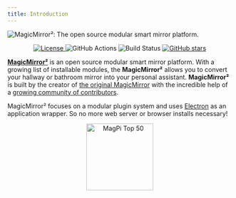 ```yaml
---
title: Introduction
---
```


![MagicMirror²: The open source modular smart mirror platform. ](./.vuepress/public/header.png)

<p style="text-align: center">
	<a href="https://choosealicense.com/licenses/mit">
		<img src="https://img.shields.io/badge/license-MIT-blue.svg" alt="License">
	</a>
	<img src="https://img.shields.io/github/actions/workflow/status/magicmirrororg/magicmirror/automated-tests.yaml" alt="GitHub Actions">
	<img src="https://img.shields.io/github/check-runs/magicmirrororg/magicmirror/master" alt="Build Status">
	<a href="https://github.com/MagicMirrorOrg/MagicMirror">
		<img src="https://img.shields.io/github/stars/magicmirrororg/magicmirror?style=social" alt="GitHub stars">
	</a>
</p>

[**MagicMirror²**](https://magicmirror.builders/) is an open source modular
smart mirror platform. With a growing list of installable modules, the
**MagicMirror²** allows you to convert your hallway or bathroom mirror into your
personal assistant. **MagicMirror²** is built by the creator of
[the original MagicMirror](https://michaelteeuw.nl/tagged/magicmirror) with the
incredible help of a
[growing community of contributors](https://github.com/MagicMirrorOrg/MagicMirror/graphs/contributors).

MagicMirror² focuses on a modular plugin system and uses
[Electron](https://www.electronjs.org/) as an application wrapper. So no more
web server or browser installs necessary!

<p style="text-align: center">
	<a href="https://forum.magicmirror.builders/topic/728/magicmirror-is-voted-number-1-in-the-magpi-top-50"><img src="https://magicmirror.builders/img/magpi-best-watermark-custom.png" width="150" alt="MagPi Top 50"></a>
</p>
